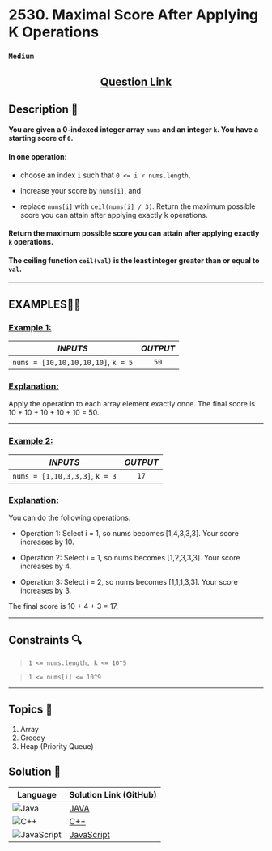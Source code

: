 # 2530. Maximal Score After Applying K Operations

### `Medium`


<h2 align="center">
<a href="https://leetcode.com/problems/maximal-score-after-applying-k-operations/description/?envType=daily-question&envId=2024-10-14"><strong>Question Link</strong></a>
</h2>


## Description 📑

#### You are given a 0-indexed integer array `nums` and an integer `k`. You have a starting score of `0`.

#### In one operation:

- choose an index `i` such that `0 <= i < nums.length`,

- increase your score by `nums[i]`, and

- replace `nums[i]` with `ceil(nums[i] / 3)`.
Return the maximum possible score you can attain after applying exactly k operations.

#### Return the maximum possible score you can attain after applying exactly `k` operations.

#### The ceiling function `ceil(val)` is the least integer greater than or equal to `val`.


---

## **EXAMPLES**💫✨ </br>

<h3>

<ins>**Example 1**:</ins> </br>


| _INPUTS_ | _OUTPUT_ |
| :-----------: | :-----------: |
| `nums = [10,10,10,10,10]`, `k = 5` | `50` |

</h3>

<h3>
<ins>Explanation:</ins>
</h3>

Apply the operation to each array element exactly once. The final score is 10 + 10 + 10 + 10 + 10 = 50.

____
<h3>

<ins>**Example 2**:</ins> </br>

| _INPUTS_ | _OUTPUT_ |
| :-----------: | :-----------: |
| `nums = [1,10,3,3,3]`, `k = 3` | `17` |

</h3>

<h3>
<ins>Explanation:</ins>
</h3>

You can do the following operations:

- Operation 1: Select i = 1, so nums becomes [1,4,3,3,3]. Your score increases by 10.

- Operation 2: Select i = 1, so nums becomes [1,2,3,3,3]. Your score increases by 4.

- Operation 3: Select i = 2, so nums becomes [1,1,1,3,3]. Your score increases by 3.

The final score is 10 + 4 + 3 = 17.

___

## Constraints 🔍

> `1 <= nums.length, k <= 10^5`</br>

> `1 <= nums[i] <= 10^9` 

___

## Topics 📝

1. Array
2. Greedy
3. Heap (Priority Queue)


## Solution 📃

|  Language   |  Solution Link (GitHub) |
| ------------- | ------------- |
|  ![Java](https://img.shields.io/badge/java-%23ED8B00.svg?style=flat&logo=openjdk&logoColor=white)  | [JAVA]() |
|  ![C++](https://img.shields.io/badge/c++-%2300599C.svg?style=plastic&logo=c%2B%2B&logoColor=white)  | [C++]()  |
|  ![JavaScript](https://img.shields.io/badge/javascript-%23323330.svg?style=flat&logo=javascript&logoColor=%23F7DF1E)  | [JavaScript]() |
